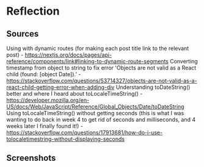 # Reflection

## Sources

Using <Link> with dynamic routes (for making each post title link to the relevant post) - https://nextjs.org/docs/pages/api-reference/components/link#linking-to-dynamic-route-segments
Converting timestamp from object to string to fix error 'Objects are not valid as a React child (found: [object Date]).' - https://stackoverflow.com/questions/53714327/objects-are-not-valid-as-a-react-child-getting-error-when-adding-div
Understanding toDateString() better and where I heard about toLocaleTimeString() - https://developer.mozilla.org/en-US/docs/Web/JavaScript/Reference/Global_Objects/Date/toDateString
Using toLocaleTimeString() without getting seconds (this is what I was wanting to do back in week 4 to get rid of seconds and milliseconds, and 4 weeks later I finally found it!) - https://stackoverflow.com/questions/17913681/how-do-i-use-tolocaletimestring-without-displaying-seconds

## Screenshots
